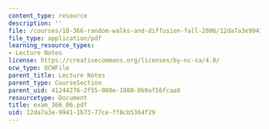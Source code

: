 ```yaml
---
content_type: resource
description: ''
file: /courses/18-366-random-walks-and-diffusion-fall-2006/12da7a3e99411b7377ceff8cb5364f29_exam_366_06.pdf
file_type: application/pdf
learning_resource_types:
- Lecture Notes
license: https://creativecommons.org/licenses/by-nc-sa/4.0/
ocw_type: OCWFile
parent_title: Lecture Notes
parent_type: CourseSection
parent_uid: 41244276-2f55-080e-1888-0b9af56fcaa8
resourcetype: Document
title: exam_366_06.pdf
uid: 12da7a3e-9941-1b73-77ce-ff8cb5364f29
---
```

